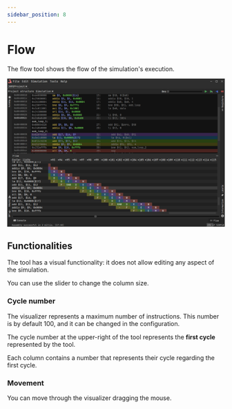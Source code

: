 ```yaml
---
sidebar_position: 8
---
```


# Flow

The flow tool shows the flow of the simulation's execution.

![Flow](/img/docs/nodes/flow.png)

## Functionalities

The tool has a visual functionality: it does not allow editing any aspect of the simulation.

You can use the slider to change the column size.

### Cycle number

The visualizer represents a maximum number of instructions. This number is by default 100, and it can be changed in the
configuration.

The cycle number at the upper-right of the tool represents the **first cycle** represented by the tool.

Each column contains a number that represents their cycle regarding the first cycle.

### Movement

You can move through the visualizer dragging the mouse.